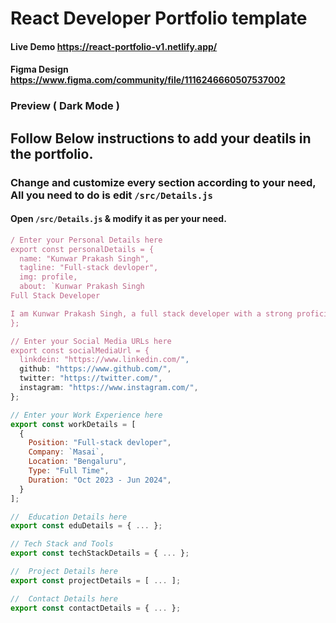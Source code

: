 # React Developer Portfolio template
#### Live Demo https://react-portfolio-v1.netlify.app/
#### Figma Design https://www.figma.com/community/file/1116246660507537002
### Preview ( Dark Mode )


## Follow Below instructions to add your deatils in the portfolio.

### Change and customize every section according to your need, All you need to do is edit `/src/Details.js`

#### Open `/src/Details.js` & modify it as per your need.

```javascript
/ Enter your Personal Details here
export const personalDetails = {
  name: "Kunwar Prakash Singh",
  tagline: "Full-stack devloper",
  img: profile,
  about: `Kunwar Prakash Singh
Full Stack Developer

I am Kunwar Prakash Singh, a full stack developer with a strong proficiency in both front-end and back-end technologies. My technical expertise spans HTML, CSS, JavaScript, React, Redux, MongoDB, SQL, and SASS I am passionate about crafting scalable and efficient web solutions and have a proven track record of overcoming technical challenges through exploration and continuous learning...`,
};

// Enter your Social Media URLs here
export const socialMediaUrl = {
  linkdein: "https://www.linkedin.com/",
  github: "https://www.github.com/",
  twitter: "https://twitter.com/",
  instagram: "https://www.instagram.com/",
};

// Enter your Work Experience here
export const workDetails = [
  {
    Position: "Full-stack devloper",
    Company: `Masai`,
    Location: "Bengaluru",
    Type: "Full Time",
    Duration: "Oct 2023 - Jun 2024",
  }
];

//  Education Details here
export const eduDetails = { ... };

// Tech Stack and Tools
export const techStackDetails = { ... };

//  Project Details here
export const projectDetails = [ ... ];

//  Contact Details here
export const contactDetails = { ... };
```
